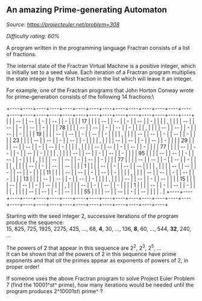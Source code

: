An amazing Prime-generating Automaton
-------------------------------------

*Source: https://projecteuler.net/problem=308*


*Difficulty rating: 60%*

A program written in the programming language Fractran consists of a
list of fractions.

The internal state of the Fractran Virtual Machine is a positive
integer, which is initially set to a seed value. Each iteration of a
Fractran program multiplies the state integer by the first fraction in
the list which will leave it an integer.

For example, one of the Fractran programs that John Horton Conway wrote
for prime-generation consists of the following 14 fractions:\

+----+----+----+----+----+----+----+----+----+----+----+----+----+----+----+----+----+----+----+----+----+----+----+----+----+----+----+----+
|    |
| -- |
| -- |
|  - |
| -- |
| -  |
|    |
| 17 |
|    |
| -- |
| -- |
|  - |
| -- |
| -  |
|    |
| ,  |
|    |
| -- |
| -- |
|  - |
| -- |
| -  |
|    |
| 78 |
|    |
| -- |
| -- |
|  - |
| -- |
| -  |
|    |
| ,  |
|    |
| -- |
| -- |
|  - |
| -- |
| -  |
|    |
| 19 |
|    |
| -- |
| -- |
|  - |
| -- |
| -  |
|    |
| ,  |
|    |
| -- |
| -- |
|  - |
| -- |
| -  |
|    |
| 23 |
|    |
| -- |
| -- |
|  - |
| -- |
| -  |
|    |
| ,  |
|    |
| -- |
| -- |
|  - |
| -- |
| -  |
|    |
| 29 |
|    |
| -- |
| -- |
|  - |
| -- |
| -  |
|    |
| ,  |
|    |
| -- |
| -- |
|  - |
| -- |
| -  |
|    |
| 77 |
|    |
| -- |
| -- |
|  - |
| -- |
| -  |
|    |
| ,  |
|    |
| -- |
| -- |
|  - |
| -- |
| -  |
|    |
| 95 |
|    |
| -- |
| -- |
|  - |
| -- |
| -  |
|    |
| ,  |
|    |
| -- |
| -- |
|  - |
| -- |
| -  |
|    |
| 77 |
|    |
| -- |
| -- |
|  - |
| -- |
| -  |
|    |
| ,  |
|    |
| -- |
| -  |
| -- |
| -- |
|    |
| 1  |
|    |
| -- |
| -  |
| -- |
| -- |
|    |
| ,  |
|    |
| -- |
| -- |
|  - |
| -- |
| -  |
|    |
| 11 |
|    |
| -- |
| -- |
|  - |
| -- |
| -  |
|    |
| ,  |
|    |
| -- |
| -- |
|  - |
| -- |
| -  |
|    |
| 13 |
|    |
| -- |
| -- |
|  - |
| -- |
| -  |
|    |
| ,  |
|    |
| -- |
| -- |
|  - |
| -- |
|    |
| 15 |
|    |
| -- |
| -- |
|  - |
| -- |
|    |
| ,  |
|    |
| -- |
| -  |
| -- |
| -  |
|    |
| 1  |
|    |
| -- |
| -  |
| -- |
| -  |
|    |
| ,  |
|    |
| -- |
| -- |
|  - |
| -- |
|    |
| 55 |
|    |
| -- |
| -- |
|  - |
| -- |
|    |
| .  |
+----+----+----+----+----+----+----+----+----+----+----+----+----+----+----+----+----+----+----+----+----+----+----+----+----+----+----+----+

Starting with the seed integer 2, successive iterations of the program
produce the sequence:\
 15, 825, 725, 1925, 2275, 425, ..., 68, **4**, 30, ..., 136, **8**, 60,
..., 544, **32**, 240, ...

The powers of 2 that appear in this sequence are 2<sup>2</sup>, 2<sup>3</sup>, 2<sup>5</sup>, ...\
 It can be shown that *all* the powers of 2 in this sequence have prime
exponents and that *all* the primes appear as exponents of powers of 2,
in proper order!

If someone uses the above Fractran program to solve Project Euler
Problem 7 (find the 10001^st^ prime), how many iterations would be
needed until the program produces 2^10001st\\ prime^ ?
